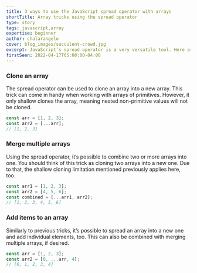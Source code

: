 ```yaml
---
title: 3 ways to use the JavaScript spread operator with arrays
shortTitle: Array tricks using the spread operator
type: story
tags: javascript,array
expertise: beginner
author: chalarangelo
cover: blog_images/succulent-crowd.jpg
excerpt: JavaScript’s spread operator is a very versatile tool. Here are some simple ways to use it.
firstSeen: 2022-04-17T05:00:00-04:00
---
```


### Clone an array

The spread operator can be used to clone an array into a new array. This trick can come in handy when working with arrays of primitives. However, it only shallow clones the array, meaning nested non-primitive values will not be cloned.

```js
const arr = [1, 2, 3];
const arr2 = [...arr];
// [1, 2, 3]
```

### Merge multiple arrays

Using the spread operator, it’s possible to combine two or more arrays into one. You should think of this trick as cloning two arrays into a new one. Due to that, the shallow cloning limitation mentioned previously applies here, too.

```js
const arr1 = [1, 2, 3];
const arr2 = [4, 5, 6];
const combined = [...arr1, arr2];
// [1, 2, 3, 4, 5, 6]
```

### Add items to an array

Similarly to previous tricks, it’s possible to spread an array into a new one and add individual elements, too. This can also be combined with merging multiple arrays, if desired.

```js
const arr = [1, 2, 3];
const arr2 = [0, ...arr, 4];
// [0, 1, 2, 3, 4]
```
